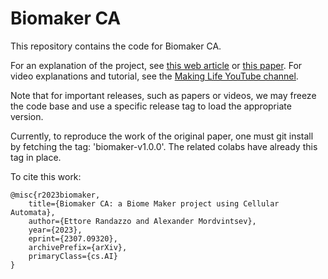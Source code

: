 # Biomaker CA

This repository contains the code for Biomaker CA.

For an explanation of the project, see [this web article](https://google-research.github.io/self-organising-systems/2023/biomaker-ca/) or [this paper](https://arxiv.org/abs/2307.09320).
For video explanations and tutorial, see the [Making Life YouTube channel](https://www.youtube.com/@MakingLifeYT).

Note that for important releases, such as papers or videos, we may freeze the
code base and use a specific release tag to load the appropriate version.

Currently, to reproduce the work of the original paper, one must git install by
fetching the tag: 'biomaker-v1.0.0'. The related colabs have already this tag in
place.

To cite this work:
```
@misc{r2023biomaker,
    title={Biomaker CA: a Biome Maker project using Cellular Automata},
    author={Ettore Randazzo and Alexander Mordvintsev},
    year={2023},
    eprint={2307.09320},
    archivePrefix={arXiv},
    primaryClass={cs.AI}
}
```
